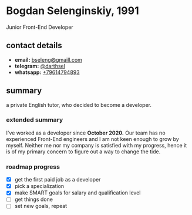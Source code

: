 # Bogdan Selenginskiy, 1991
Junior Front-End Developer
## contact details
* **email:** bseleng@gmaill.com
* **telegram:** [@darthsel](https://t.me/darthsel)
* **whatsapp:** [+79614794893](https://wa.me/+79614794893)
## summary
a private English tutor, who decided to become a developer.
 
### extended summary
I've worked as a developer since **October 2020.** Our team has no experienced Front-End engineers and I am not keen enough to grow by myself. Neither me nor my company is satisfied with my progress, hence it is of my primary concern to figure out a way to change the tide.   
       
### roadmap progress
- [x]  get the first paid job as a developer  
- [x]  pick a specialization  
- [x]  make SMART goals for salary and qualification level  
- [ ]  get things done 
- [ ]  set new goals, repeat 